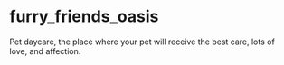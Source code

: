 # furry_friends_oasis
Pet daycare, the place where your pet will receive the best care, lots of love, and affection.
